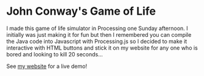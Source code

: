 # John Conway's Game of Life
I made this game of life simulator in Processing one Sunday afternoon. I initially was just making it for fun but then I remembered you can compile the Java code into Javascript with Processing.js so I decided to make it interactive with HTML buttons and stick it on my website for any one who is bored and looking to kill 20 seconds...

See [my website](http://stefanolupo.tech#game-of-life) for a live demo!
